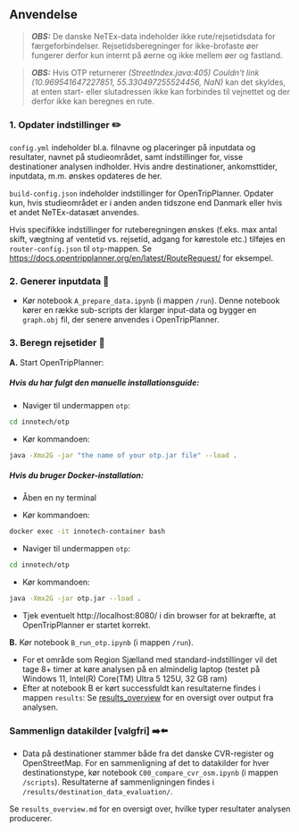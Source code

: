 
## Anvendelse

> **_OBS:_**  De danske NeTEx-data indeholder ikke rute/rejsetidsdata for færgeforbindelser. Rejsetidsberegninger for ikke-brofaste øer fungerer derfor kun internt på øerne og ikke mellem øer og fastland.

> **_OBS:_**  Hvis OTP returnerer *(StreetIndex.java:405) Couldn't link (10.969541647227851, 55.330497255524456, NaN)* kan det skyldes, at enten start- eller slutadressen ikke kan forbindes til vejnettet og der derfor ikke kan beregnes en rute.

### 1. Opdater indstillinger :pencil2:

``config.yml`` indeholder bl.a. filnavne og placeringer på inputdata og resultater, navnet på studieområdet, samt indstillinger for, visse destinationer analysen indholder.
Hvis andre destinationer, ankomsttider, inputdata, m.m. ønskes opdateres de her.

``build-config.json`` indeholder indstillinger for OpenTripPlanner. Opdater kun, hvis studieområdet er i anden anden tidszone end Danmark eller hvis et andet NeTEx-datasæt anvendes.

Hvis specifikke indstillinger for ruteberegningen ønskes (f.eks. max antal skift, vægtning af ventetid vs. rejsetid, adgang for kørestole etc.) tilføjes en ``router-config.json`` til ``otp``-mappen. Se https://docs.opentripplanner.org/en/latest/RouteRequest/ for eksempel.


### 2. Generer inputdata :arrows_counterclockwise:

- Kør notebook ``A_prepare_data.ipynb`` (i mappen ``/run``).
Denne notebook kører en række sub-scripts der klargør input-data og bygger en ``graph.obj`` fil, der senere anvendes i OpenTripPlanner.

### 3. Beregn rejsetider :bus:

**A.** Start OpenTripPlanner:

##### Hvis du har fulgt den manuelle installationsguide:

* Naviger til undermappen ``otp``:

```bash
cd innotech/otp
```

* Kør kommandoen:
```bash
java -Xmx2G -jar "the name of your otp.jar file" --load .
```

##### Hvis du bruger Docker-installation:

* Åben en ny terminal

* Kør kommandoen:

```bash
docker exec -it innotech-container bash
```

* Naviger til undermappen ``otp``:

```bash
cd innotech/otp
```

* Kør kommandoen:

```bash
java -Xmx2G -jar otp.jar --load .
```

- Tjek eventuelt http://localhost:8080/ i din browser for at bekræfte, at OpenTripPlanner er startet korrekt.

**B.** Kør notebook ``B_run_otp.ipynb`` (i mappen ``/run``).

- For et område som Region Sjælland med standard-indstillinger vil det tage 8+ timer at køre analysen på en almindelig laptop (testet på  Windows 11, Intel(R) Core(TM) Ultra 5 125U, 32 GB ram)
- Efter at notebook B er kørt successfuldt kan resultaterne findes i mappen ``results``: Se [results_overview](results_overview.md) for en oversigt over output fra analysen.

 
### Sammenlign datakilder [valgfri] :arrow_right::arrow_left:

- Data på destinationer stammer både fra det danske CVR-register og OpenStreetMap. For en sammenligning af det to datakilder for hver destinationstype, kør notebook ``C00_compare_cvr_osm.ipynb`` (i mappen ``/scripts``). Resultaterne af sammenligningen findes i ``/results/destination_data_evaluation/``.

Se ``results_overview.md`` for en oversigt over, hvilke typer resultater analysen producerer.

